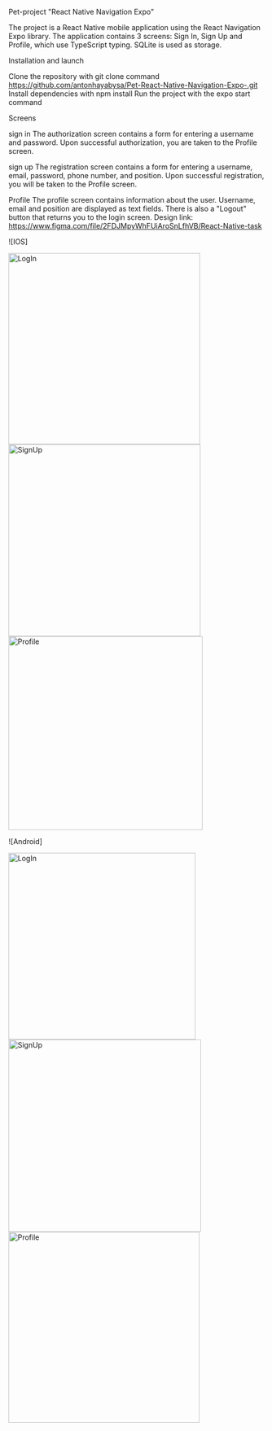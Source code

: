 Pet-project "React Native Navigation Expo"

The project is a React Native mobile application using the React Navigation Expo library. The application contains 3 screens: Sign In, Sign Up and Profile, which use TypeScript typing. SQLite is used as storage.

Installation and launch

Clone the repository with git clone command https://github.com/antonhayabysa/Pet-React-Native-Navigation-Expo-.git
Install dependencies with npm install
Run the project with the expo start command

Screens

sign in
The authorization screen contains a form for entering a username and password. Upon successful authorization, you are taken to the Profile screen.

sign up
The registration screen contains a form for entering a username, email, password, phone number, and position. Upon successful registration, you will be taken to the Profile screen.

Profile
The profile screen contains information about the user. Username, email and position are displayed as text fields. There is also a "Logout" button that returns you to the login screen.
Design link: https://www.figma.com/file/2FDJMpyWhFUiAroSnLfhVB/React-Native-task

![IOS]

<img width="376" alt="LogIn" src="https://user-images.githubusercontent.com/83969662/222252670-b861860e-599a-4c1c-8c1f-98f8780c01fd.png">
<img width="377" alt="SignUp" src="https://user-images.githubusercontent.com/83969662/222253403-abcedf7d-dd4e-43cc-8f9e-d506abcb5b1f.png">
<img width="381" alt="Profile" src="https://user-images.githubusercontent.com/83969662/222253550-c3cd8974-a089-4069-8afc-8f9e09ce2e4e.png">

![Android]

<img width="367" alt="LogIn" src="https://user-images.githubusercontent.com/83969662/222253837-b8f96aa5-622a-48b4-90eb-dad8f779f5ab.png">

<img width="378" alt="SignUp" src="https://user-images.githubusercontent.com/83969662/222253876-87af8393-1fe1-4f0e-8c35-54033eb04a2e.png">

<img width="375" alt="Profile" src="https://user-images.githubusercontent.com/83969662/222253918-34ba4f4b-a406-4919-b39e-c67d60c1768b.png">


